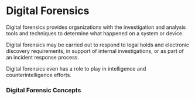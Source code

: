 # Digital Forensics

Digital forensics provides organizations with the investigation and analysis tools and techniques to determine what happened on a system or device.

Digital forensics may be carried out to respond to legal holds and electronic discovery requirements, in support of internal investigations, or as part of an incident response process.

Digital forensics even has a role to play in intelligence and counterintelligence efforts.

### Digital Forensic Concepts


